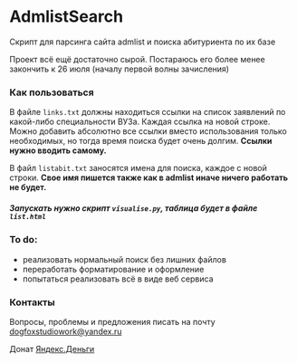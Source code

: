 # AdmlistSearch
Скрипт для парсинга сайта admlist и поиска абитуриента по их базе

Проект всё ещё достаточно сырой. Постараюсь его более менее закончить к 26 июля (началу первой волны зачисления)

### Как пользоваться
  В файле `links.txt` должны находиться ссылки на список заявлений по какой-либо специальности ВУЗа. Каждая ссылка на новой строке. Можно добавить абсолютно все ссылки вместо использования только необходимых, но тогда время поиска будет очень долгим. **Ссылки нужно вводить самому.**

  В файл `listabit.txt` заносятся имена для поиска, каждое с новой строки. **Свое имя пишется также как в admlist иначе ничего работать не будет.**

#####  **Запускать нужно скрипт `visualise.py`, таблица будет в файле `list.html`**

### To do:
* реализовать нормальный поиск без лишних файлов
* переработать форматирование и оформление
* попытаться реализовать всё в виде веб сервиса

### Контакты
Вопросы, проблемы и предложения писать на почту dogfoxstudiowork@yandex.ru

Донат [Яндекс.Деньги](https://money.yandex.ru/to/410018824908040)
